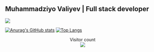 ##  Muhammadziyo Valiyev | Full stack developer
![](https://readme-typing-svg.herokuapp.com?font=Montserrat&weight=500&color=001BF7&lines=I'm+a+Frontend+Developer;I'm+a+React+Js+Developer;I'm+a+Node+Js+Developer;I'm+a+Express+Js+Developer)


[![Anurag's GitHub stats](https://github-readme-stats.vercel.app/api?username=Muhammadziyo-web)](https://github.com/anuraghazra/github-readme-stats)
[![Top Langs](https://github-readme-stats.vercel.app/api/top-langs/?username=Muhammadziyo-web&langs_count=8&theme=vue)](https://github.com/anuraghazra/github-readme-stats)

<p align="center"> 
  Visitor count<br>
  <img src="https://profile-counter.glitch.me/muhammadziyo-web/count.svg" />
</p>

